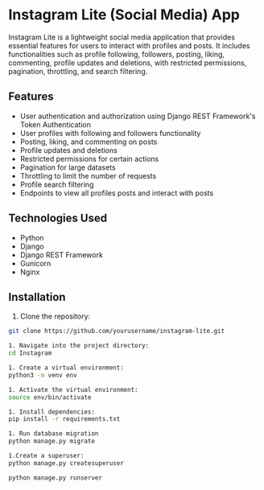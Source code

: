 # Instagram Lite (Social Media) App

Instagram Lite is a lightweight social media application that provides essential features for users to interact with profiles and posts. It includes functionalities such as profile following, followers, posting, liking, commenting, profile updates and deletions, with restricted permissions, pagination, throttling, and search filtering.

## Features

- User authentication and authorization using Django REST Framework's Token Authentication
- User profiles with following and followers functionality
- Posting, liking, and commenting on posts
- Profile updates and deletions
- Restricted permissions for certain actions
- Pagination for large datasets
- Throttling to limit the number of requests
- Profile search filtering
- Endpoints to view all profiles posts and interact with posts

## Technologies Used

- Python
- Django
- Django REST Framework
- Gunicorn
- Nginx

## Installation

1. Clone the repository:

```bash
git clone https://github.com/yourusername/instagram-lite.git

1. Navigate into the project directory:
cd Instagram

1. Create a virtual environment:
python3 -m venv env

1. Activate the virtual environment:
source env/bin/activate

1. Install dependencies:
pip install -r requirements.txt

1. Run database migration
python manage.py migrate

1.Create a superuser:
python manage.py createsuperuser

python manage.py runserver
